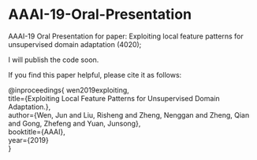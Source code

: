 # AAAI-19-Oral-Presentation
AAAI-19 Oral Presentation for paper: Exploiting local feature patterns for unsupervised domain adaptation (4020);



I will publish the code soon. 

If you find this paper helpful, please cite it as follows:





@inproceedings{ wen2019exploiting,              
     title={Exploiting Local Feature Patterns for Unsupervised Domain Adaptation.},                
     author={Wen, Jun and Liu, Risheng and Zheng, Nenggan and Zheng, Qian and Gong, Zhefeng and Yuan, Junsong},         
     booktitle={AAAI},          
     year={2019}          
}

